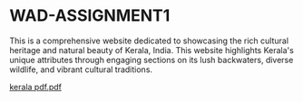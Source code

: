 # WAD-ASSIGNMENT1
This is  a comprehensive website dedicated to showcasing the rich cultural heritage and natural beauty of Kerala, India. This website highlights Kerala's unique attributes through engaging sections on its lush backwaters, diverse wildlife, and vibrant cultural traditions.

[kerala pdf.pdf](https://github.com/user-attachments/files/16677241/kerala.pdf.pdf)

